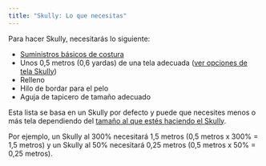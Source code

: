 ```yaml
---
title: "Skully: Lo que necesitas"
---
```


Para hacer Skully, necesitarás lo siguiente:

- [Suministros básicos de costura](/docs/sewing/basic-sewing-supplies)
- Unos 0,5 metros (0,6 yardas) de una tela adecuada ([ver opciones de tela Skully](/docs/designs/skully/fabric/))
- Relleno
- Hilo de bordar para el pelo
- Aguja de tapicero de tamaño adecuado

<Note>

Esta lista se basa en un Skully por defecto y puede que necesites menos o más tela dependiendo del [tamaño al que estés haciendo el Skully](/docs/designs/skully/options/size/).

Por ejemplo, un Skully al 300% necesitará 1,5 metros (0,5 metros x 300% = 1,5 metros) y un Skully al 50% necesitará 0,25 metros (0,5 metros x 50% = 0,25 metros).

</Note>
